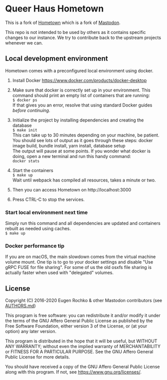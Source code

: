 # Queer Haus Hometown

This is a fork of [Hometown](https://github.com/hometown-fork/hometown) which is a fork of [Mastodon](https://github.com/tootsuite/mastodon).

This repo is not intended to be used by others as it contains specific changes to our instance. 
We try to contribute back to the upstream projects whenever we can.


## Local development environment

Hometown comes with a preconfigured local environment using docker. 

1. Install Docker https://www.docker.com/products/docker-desktop
2. Make sure that docker is correctly set up in your environment. This command should print an empty list of containers that are running:<br>
  `$ docker ps`<br>
  If that gives you an error, resolve that using standard Docker guides _before continuing_.

3. Initialize the project by installing dependencies and creating the database<br>
    `$ make init`<br>
    This can take up to 30 minutes depending on your machine, be patient. You should see lots of output as it goes through these steps: docker image build, bundle install, yarn install, database setup<br>
    The output will pause at some points. If you wonder what docker is doing, open a new terminal and run this handy command:<br>
    `docker stats`

4. Start the containers<br>
  `$ make up`<br>
   Wait until webpack has compiled all resources, takes a minute or two.

6. Then you can access Hometown on http://localhost:3000

7. Press CTRL-C to stop the services.

### Start local environment next time
Simply run this command and all dependencies are updated and containers rebuilt as needed using caches.<br>
`$ make up`

### Docker performance tip
If you are on macOS, the main slowdown comes from the virtual machine volume mount. One tip is to go to your docker settings and disable "Use gRPC FUSE for file sharing". For some of us the old osxfs file sharing is actually faster when used with "delegated" volumes.


## License

Copyright (C) 2016-2020 Eugen Rochko & other Mastodon contributors (see [AUTHORS.md](AUTHORS.md))

This program is free software: you can redistribute it and/or modify it under the terms of the GNU Affero General Public License as published by the Free Software Foundation, either version 3 of the License, or (at your option) any later version.

This program is distributed in the hope that it will be useful, but WITHOUT ANY WARRANTY; without even the implied warranty of MERCHANTABILITY or FITNESS FOR A PARTICULAR PURPOSE. See the GNU Affero General Public License for more details.

You should have received a copy of the GNU Affero General Public License along with this program. If not, see <https://www.gnu.org/licenses/>.
